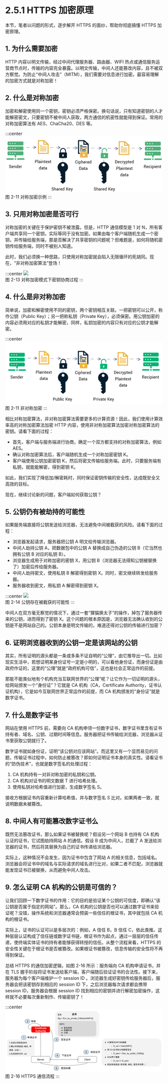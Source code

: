# 2.5.1 HTTPS 加密原理

本节，笔者以问题的形式，逐步解开 HTTPS 的面纱，帮助你彻底搞懂 HTTPS 加密原理。

## 1. 为什么需要加密

HTTP 内容以明文传输，经过中间代理服务器、路由器、WIFI 热点或通信服务运营商节点时，传输的内容完全暴露。以明文传输，中间人还能篡改内容，且不被双方察觉。为防止“中间人攻击”（MITM），我们需要对信息进行加密。最容易理解的加密方式就是对称加密！

## 2. 什么是对称加密
加密和解密使用同一个密钥，密钥必须严格保密。换句话说，只有知道密钥的人才能解密密文，只要密钥不被中间人获取，两方通信的机密性就能得到保证。常用的对称加密算法有 AES、ChaCha20、DES 等。

:::center
  ![](../assets/types-of-encryption-symmetric-encryption.png)<br/>
 图 2-11 对称加密示例
:::

## 3. 只用对称加密是否可行

对称加密的关键在于保护密钥不被泄露。但是，HTTP 通信模型是 1 对 N，所有客户端共享同一个密钥，实际等同于没有加密。如果由每个客户端随机生成一个密钥，并传输给服务端，那是否解决了共享密钥的问题呢？但难题是，如何将随机密钥传给服务端，同时不被别人知道。

此时，我们必须换一种思路，只使用对称加密就会陷入无限循环的死胡同。现在，“非对称加密算法”登场！

:::center
  ![](../assets/https-3.png)<br/>
 图 2-13 对称加密模式下密钥协商过程
:::

## 4. 什么是非对称加密

简单说，加密和解密使用不同的密钥，两个密钥相互关联。一把密钥可以公开，称作公钥（Public Key）；另一把称私钥（Private Key），必须保密。用公钥加密的内容必须用对应的私钥才能解密，同样，私钥加密的内容只有对应的公钥才能解密。

:::center
  ![](../assets/types-of-encryption-asymmetric-encryption.png)<br/>
 图 2-11 非对称加密
:::

相比对称加密算法，非对称加密算法需要更多的计算资源！因此，我们使用计算效率高的对称加密算法加密 HTTP 内容，使用非对称加密算法加密对称加密算法的密钥。请看下面的过程：

- 首先，客户端与服务端进行协商，确定一个双方都支持的对称加密算法，例如 AES。
- 确认对称加密算法后，客户端随机生成一个对称加密密钥 K。
- 客户端使用公钥加密密钥 K，然后将密文传输给服务端。此时，只要服务端有私钥，就能能解密，得到密钥 K。
 
如此，我们实现了降低加/解密耗时，同时保证密钥传输的安全性，达成既安全又高效的目标。

现在，继续讨论新的问题，客户端如何获取公钥？

## 5. 公钥仍有被劫持的可能性

如果服务端直接将公钥发送给浏览器，无法避免中间被截获的风险。请看下面的过程：

-  浏览器发起请求，服务器把公钥 A 明文给传输浏览器。
- 中间人劫持公钥 A，把数据包中的公钥 A 替换成自己伪造的公钥 B（它当然也拥有公钥 B 对应的私钥 B）。
- 浏览器生成用于对称加密的密钥 X，用公钥 B（浏览器无法得知公钥被替换了）加密后传给服务器。
- 中间人劫持密文，使用私钥 B 解密得到密钥 X。同时，密文继续转发给服务器。
- 服务器收到密文，用私钥 A 解密得到密钥 X。

:::center
  ![](../assets/https-4.png)<br/>
 图 2-14 公钥存在被截获的可能性
:::

中间人在双方毫无察觉的情况下，通过一套“狸猫换太子”的操作，掉包了服务器传来的公钥，进而得到了密钥 X。这个问题的根本原因是，浏览器无法确认收到的公钥是不是网站自己的。公钥本身是明文传输的，难道还得对公钥的传输进行加密？


## 6. 证明浏览器收到的公钥一定是该网站的公钥

其实，所有证明的源头都是一条或多条不证自明的“公理”，由它推导出一切。比如现实生活中，若想证明某身份证号一定是小明的，可以看他身份证，而身份证是由政府作证的，这里的“公理”就是“政府机构可信”，这也是社会正常运作的前提。

那能不能类似地有个机构充当互联网世界的“公理”呢？让它作为一切证明的源头，给网站颁发一个“身份证”？它就是 CA 机构（CA，Certificate Authority，证书认证机构），它是如今互联网世界正常运作的前提，而 CA 机构颁发的“身份证”就是数字证书。


## 7. 什么是数字证书

网站在使用 HTTPS 前，需要向 CA 机构申领一份数字证书，数字证书里含有证书持有者、域名、公钥、过期时间等信息。服务器把证书传输给浏览器，浏览器从证书里获取公钥就行了。

数字证书就如身份证，证明“该公钥对应该网站”。而这里又有一个显而易见的问题，传输证书过程中，如何防止被篡改？即如何证明证书本身的真实性。请看证书的“防伪技术”，也就是数字签名的处理过程：

1. CA 机构持有一对非对称加密的私钥和公钥。
2. CA 机构对证书的明文数据 T 进行哈希处理。
3. 使用私钥对哈希值进行加密，生成数字签名 S。

接收方根据证书内容重新计算哈希值，并与数字签名 S 比对。如果两者一致，就说明数据未被篡改。

## 8. 中间人有可能篡改数字证书么

既然无法篡改证书，那么如果证书被替换呢？假设另一个网站 B 也持有 CA 机构认证的证书，它试图劫持网站 A 的通信。假设 B 成为中间人，拦截了 A 发送给浏览器的证书，然后将其替换为自己的证书传递给浏览器。

实际上，这种情况不会发生，因为证书中包含了网站 A 的相关信息，包括域名。浏览器会将证书中的域名与实际请求的域名进行比对，如果二者不匹配，浏览器就能发现证书已被替换，从而避免中间人攻击。

## 9. 怎么证明 CA 机构的公钥是可信的？

让我们回顾一下数字证书的作用：它的目的是验证某个公钥的可信度，即确认“该公钥是否属于指定的网站”。那么，CA 机构的公钥是否也可以通过数字证书来验证呢？没错，操作系统和浏览器通常会预装一些信任的根证书，其中就包括 CA 机构的根证书。

实际上，证书的认证可以是多层次的：例如，A 信任 B，B 信任 C，依此类推。这种层层认证构成了信任链或数字证书链，根证书作为起点，通过一层层的信任传递，使终端实体证书的持有者能够获得转授的信任。从整个流程来看，HTTPS 的安全性关键在于根证书是否被篡改。如果根证书被篡改，信息传输的安全性将不再得到保证。

总结 HTTPS 的通信加密逻辑，如图 2-16 所示：服务端向 CA 机构申请证书，并在 TLS 握手阶段将证书发送给客户端，客户端随后验证证书的合法性。接下来，服务器为每个客户端维护一个 session ID 。浏览器生成好密钥传给服务器后，服务器会把该密钥存到相应的 session ID 下，之后浏览器每次请求都会携带 session ID，服务器会根据 session ID 找到相应的密钥并进行解密加密操作，这样就不必要每次重新制作、传输密钥了！

:::center
  ![](../assets/CA.svg)<br/>
图 2-16 HTTPS 通信流程
:::


